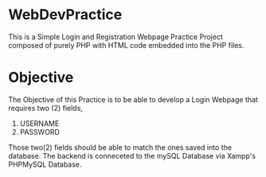 # WebDevPractice
This is a Simple Login and Registration Webpage Practice Project composed of purely PHP with HTML code embedded into the PHP files. 

# Objective 
The Objective of this Practice is to be able to develop a Login Webpage that requires two (2) fields,

1. USERNAME
2. PASSWORD

Those two(2) fields should be able to match the ones saved into the database.
The backend is conneceted to the mySQL Database via Xampp's PHPMySQL Database.
